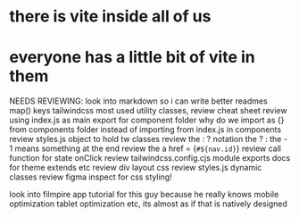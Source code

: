 <h1>there is vite inside all of us</h1>
<h1>everyone has a little bit of vite in them</h1>




NEEDS REVIEWING:
look into markdown so i can write better readmes
map() keys
tailwindcss most used utility classes, review cheat sheet
review using index.js as main export for component folder
why do we import as {} from components folder instead of importing from index.js in components
review styles.js object to hold tw classes
review the : ? notation
the ? :
the - 1 means something at the end
review the a href = {`#${nav.id}`}
review call function for state onClick
review tailwindcss.config.cjs module exports docs for theme extends etc
review div layout css
review styles.js dynamic classes
review figma inspect for css styling!




look into filmpire app tutorial for this guy because he really knows mobile optimization
tablet optimization etc, its almost as if that is natively designed


